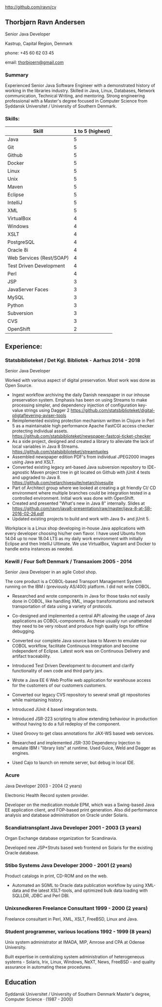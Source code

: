 http://github.com/ravn/cv

## Thorbjørn Ravn Andersen

Senior Java Developer

Kastrup, Capital Region, Denmark

phone: +45 60 62 03 45

email: thorbjoern@gmail.com

### Summary

Experienced Senior Java Software Engineer with a demonstrated history of working in the libraries industry. Skilled in Java, Linux, Databases, Network communication, Technical Writing, and mentoring. Strong engineering professional with a Master's degree focused in Computer Science from Syddansk Universitet / University of Southern Denmark.

### Skills:

Skill | 1 to 5 (highest)
--- | ---
Java    |  5
Git | 5
Github | 5
Docker  | 5
Linux   | 5
Unix     | 5
Maven | 5
Eclipse | 5
IntelliJ  | 5
XML | 5
VirtualBox | 4
Windows | 4
XSLT    | 4
PostgreSQL     | 4
Oracle 8i     | 4
Web Services (Rest/SOAP)    | 4
Test Driven Development     | 4
Perl | 4
JSP | 3
JavaServer Faces | 3
MySQL     | 3
Python | 3
Subversion | 3
CVS | 3
OpenShift | 2


## Experience:


### Statsbiblioteket / Det Kgl. Bibliotek - Aarhus 2014 - 2018 

Senior Java Developer

Worked with various aspect of digital preservation.  Most work was done as Open Source.

* Ingest workflow archiving the daily Danish newspaper in our inhouse preservation system. Emphasis has been on using Streams to make processing simpler, and dependency injection of configuration key-value strings using Dagger 2 https://github.com/statsbiblioteket/digital-pligtaflevering-aviser-tools
* Reimplemented existing protection mechanism written in Clojure in Perl 5 as a maintainable high performance Apache FastCGI access checker protecting individual assets. https://github.com/statsbiblioteket/newspaper-fastcgi-ticket-checker
* As a side project, designed and created a library to alleviate the lack of local variables in Java 8 Streams. https://github.com/statsbiblioteket/streamtuples
* Assembled newspaper edition PDF's from individual JPEG2000 images using Java and XSLT.
* Converted existing legacy ant-based Java subversion repository to IDE- agnostic Maven project tree in git located on Github with jUnit 4 tests and upgraded to Java 8. https://github.com/netarchivesuite/netarchivesuite
* Part of Architect group where we looked at creating a git friendly CI/ CD environment where multiple branches could be integration tested in a controlled environment. Initial work was done with OpenShift.
* Created and presented "What's new in Java 8" internally. Slides at https://github.com/ravn/java8-presentation/raw/master/java-8-at-SB-2016-02-26.pdf
* Updated existing projects to build and work with Java 9+ and jUnit 5.

Workplace is a Linux shop developing in-house
Java applications with every developer 
choosing his/her own flavor. 
I have used Ubuntu from 14.04 up to now 18.04 LTS as my daily work environment with initially Eclipse and then IntelliJ Ultimate. We use VirtualBox, Vagrant and Docker to handle extra instances as needed.


### Kewill / Four Soft Denmark / Transaxiom 2005 - 2014 

Senior Java Developer in an agile Cobol shop. 

The core product is a COBOL-based Transport Management System running on the IBM i (previously AS/400) platform.  I did not write COBOL.

* Researched and wrote
components in Java for those tasks not easily done in COBOL, like
handling XML, image transformations and network transportation of data using a variety of protocols.

* Co-designed and implemented a central API allowing the usage of Java applications as COBOL-components. As these usually run unattended they need to be very robust and produce high quality logs for offline debugging.

* Converted our complete Java source base to Maven to emulate our COBOL workflow, facilitate Continuous Integration and become independent of Eclipse. Latest work was on Continuous Delivery and artifact
traceability.

* Introduced Test Driven Development to document and clarify
 functionality of own code and third party jars.

* Wrote a Java EE 6 Web Profile web application for warehouse access for the customers of our customers customers.

* Converted our legacy CVS repository to several small git repositories while maintaining history.

* Introduced JUnit 4 based integration tests.

* Introduced JSR-223 scripting to allow extending behaviour in production without having to do a full redeploy of the component.
* Used Groovy to get class annotations for JAX-WS based web services.
* Researched and implemented JSR-330 Dependency Injection to emulate IBM i "library lists" at runtime. Used Guice, Weld and Dagger as engines.
* Used Cajo to launch on remote server, but debug in local IDE.

### Acure
Java Developer 2003 - 2004 (2 years)

Electronic Health Record system provider.

Developer on the medication module EPM, which was a Swing-based Java EE application client, and FOP-based print generation. Also did performance analysis and database administration on Oracle under Solaris.

### Scandiatransplant Java Developer 2001 - 2003 (3 years)
Organ Exchange database organization for Scandinavia.

Developed new JSP+Struts based web frontend on Solaris for the existing Oracle database.

### Stibo Systems Java Developer 2000 - 2001 (2 years)

Product catalogs in print, CD-ROM and on the web.

* Automated an SGML to Oracle data publication workflow by using XML-data and the latest XSLT-tools, and optimized bulk data loading with SQLLDR, JDBC and Perl DBI.

### Unixsnedkeren Freelance Consultant 1999 - 2000 (2 years)
Freelance consultant in Perl, XML, XSLT, FreeBSD, Linux and Java.

### Student programmer, various locations 1992 - 1999 (8 years)

Unix system administrator at IMADA, MIP, Amrose and CPA at Odense University.

Built expertise in centralizing system administration of heterogeneous systems - Solaris, Irix, Linux, Windows, NeXT, News, FreeBSD - and quality assurance in automating these procedures.

## Education

Syddansk Universitet / University of Southern Denmark Master's degree, Computer Science · (1987 - 2000)